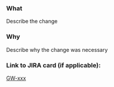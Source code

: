 ### What
Describe the change

### Why
Describe why the change was necessary

### Link to JIRA card (if applicable): 
[GW-xxx](https://technologyprogramme.atlassian.net/browse/GW-xxx)